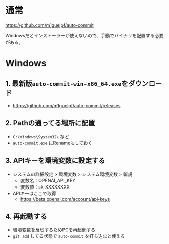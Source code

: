 # 通常

https://github.com/m1guelpf/auto-commit  

Windowsだとインストーラーが使えないので、手動でバイナリを配置する必要がある。

# Windows

## 1. 最新版`auto-commit-win-x86_64.exe`をダウンロード  

- https://github.com/m1guelpf/auto-commit/releases  

## 2. Pathの通ってる場所に配置

- `C:\Windows\System32\` など
- `auto-commit.exe` にRenameもしておく


## 3. APIキーを環境変数に設定する

- システムの詳細設定 > 環境変数 > システム環境変数 > 新規
  - 変数名：OPENAI_API_KEY
  - 変数値：sk-XXXXXXXX
- APIキーはここで取得
  - https://beta.openai.com/account/api-keys

## 4. 再起動する

- 環境変数を反映するためPCを再起動する
- `git add` してる状態で `auto-commit` を打ち込むと使える
